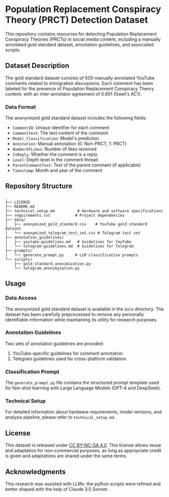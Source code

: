 # Population Replacement Conspiracy Theory (PRCT) Detection Dataset

This repository contains resources for detecting Population Replacement Conspiracy Theories (PRCTs) in social media content, including a manually annotated gold standard dataset, annotation guidelines, and associated scripts.

## Dataset Description

The gold standard dataset consists of 500 manually annotated YouTube comments related to immigration discussions. Each comment has been labeled for the presence of Population Replacement Conspiracy Theory content, with an inter-annotator agreement of 0.891 (Gwet's AC1).

### Data Format

The anonymized gold standard dataset includes the following fields:
- `CommentID`: Unique identifier for each comment
- `CommentText`: The text content of the comment
- `Model_Classification`: Model's prediction
- `Annotation`: Manual annotation (0: Non-PRCT, 1: PRCT)
- `NumberOfLikes`: Number of likes received
- `IsReply`: Whether the comment is a reply
- `Level`: Depth level in the comment thread
- `ParentCommentText`: Text of the parent comment (if applicable)
- `Timestamp`: Month and year of the comment

## Repository Structure
```
.
├── LICENSE
├── README.md
├── technical_setup.md          # Hardware and software specifications
├── requirements.txt           # Project dependencies
├── data/
│   ├── anonymized_gold_standard.csv    # YouTube gold standard dataset
│   └── anonymized_telegram_test_set.csv # Telegram test set
├── annotation_guidelines/
│   ├── youtube-guidelines.md   # Guidelines for YouTube
│   └── telegram-guidelines.md  # Guidelines for Telegram
├── prompts/
│   └── generate_prompt.py     # LLM classification prompts
└── scripts/
    ├── gold_standard_anonimization.py
    └── telegram_anonimyzation.py
```

## Usage

### Data Access
The anonymized gold standard dataset is available in the `data` directory. The dataset has been carefully preprocessed to remove any personally identifiable information while maintaining its utility for research purposes.

### Annotation Guidelines
Two sets of annotation guidelines are provided:
1. YouTube-specific guidelines for comment annotation
2. Telegram guidelines used for cross-platform validation

### Classification Prompt
The `generate_prompt.py` file contains the structured prompt template used for few-shot learning with Large Language Models (GPT-4 and DeepSeek).

### Technical Setup
For detailed information about hardware requirements, model versions, and analysis pipeline, please refer to `technical_setup.md`.

## License

This dataset is released under [CC BY-NC-SA 4.0](https://creativecommons.org/licenses/by-nc-sa/4.0/). This license allows reuse and adaptation for non-commercial purposes, as long as appropriate credit is given and adaptations are shared under the same terms.

## Acknowledgments

This research was assisted with LLMs: the python scripts were refined and better shaped with the help of Claude 3.5 Sonnet.

